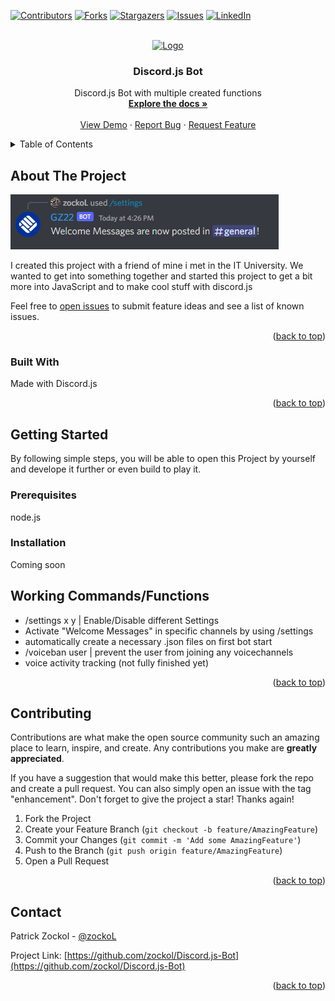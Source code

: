<a name="readme-top"></a>

[![Contributors][contributors-shield]][contributors-url]
[![Forks][forks-shield]][forks-url]
[![Stargazers][stars-shield]][stars-url]
[![Issues][issues-shield]][issues-url]
[![LinkedIn][linkedin-shield]][linkedin-url]

<!-- PROJECT LOGO -->
<br />
<div align="center">
  <a href="https://github.com/zockol/Discord.js-Bot">
    <img src="https://discordjs.guide/meta-image.png" alt="Logo" width="80" height="80">
  </a>

<h3 align="center">Discord.js Bot</h3>

  <p align="center">
    Discord.js Bot with multiple created functions
    <br />
    <a href="https://github.com/zockol/Discord.js-Bot"><strong>Explore the docs »</strong></a>
    <br />
    <br />
    <a href="https://github.com/zockol/Discord.js-Bot">View Demo</a>
    ·
    <a href="https://github.com/zockol/Discord.js-Bot/issues">Report Bug</a>
    ·
    <a href="https://github.com/zockol/Discord.js-Bot/issues">Request Feature</a>
  </p>
</div>

<!-- TABLE OF CONTENTS -->
<details>
  <summary>Table of Contents</summary>
  <ol>
    <li>
      <a href="#about-the-project">About The Project</a>
      <ul>
        <li><a href="#built-with">Built With</a></li>
      </ul>
    </li>
    <li>
      <a href="#getting-started">Getting Started</a>
      <ul>
        <li><a href="#prerequisites">Prerequisites</a></li>
        <li><a href="#installation">Installation</a></li>
        <li><a href="#build-and-play">Build and Play</a></li>
      </ul>
    </li>
    <li><a href="#todolist">To-Do-List</a></li>
    <li><a href="#contributing">Contributing</a></li>
    <li><a href="#contact">Contact</a></li>
  </ol>
</details>

<!-- ABOUT THE PROJECT -->

## About The Project

[![Product Name Screen Shot][product-screenshot]](https://github.com/zockol/Discord.js-Bot)

I created this project with a friend of mine i met in the IT University. We wanted to get into something together and started this project to get a bit more into
JavaScript and to make cool stuff with discord.js

Feel free to [open issues](https://github.com/zockol/Discord.js-Bot/issues) to submit feature ideas and see a list of known issues.

<p align="right">(<a href="#readme-top">back to top</a>)</p>

### Built With

Made with Discord.js

<p align="right">(<a href="#readme-top">back to top</a>)</p>

<!-- GETTING STARTED -->

## Getting Started

By following simple steps, you will be able to open this Project by yourself and develope it further or even build to play it.

### Prerequisites

node.js

### Installation

Coming soon

## Working Commands/Functions

- /settings x y | Enable/Disable different Settings
- Activate "Welcome Messages" in specific channels by using /settings
- automatically create a necessary .json files on first bot start
- /voiceban user | prevent the user from joining any voicechannels
- voice activity tracking (not fully finished yet)

<p align="right">(<a href="#readme-top">back to top</a>)</p>

<!-- CONTRIBUTING -->

## Contributing

Contributions are what make the open source community such an amazing place to learn, inspire, and create. Any contributions you make are **greatly appreciated**.

If you have a suggestion that would make this better, please fork the repo and create a pull request. You can also simply open an issue with the tag "enhancement".
Don't forget to give the project a star! Thanks again!

1. Fork the Project
2. Create your Feature Branch (`git checkout -b feature/AmazingFeature`)
3. Commit your Changes (`git commit -m 'Add some AmazingFeature'`)
4. Push to the Branch (`git push origin feature/AmazingFeature`)
5. Open a Pull Request

<p align="right">(<a href="#readme-top">back to top</a>)</p>

<!-- CONTACT -->

## Contact

Patrick Zockol - [@zockoL](https://twitter.com/zockoL)

Project Link: [https://github.com/zockol/Discord.js-Bot](https://github.com/zockol/Discord.js-Bot)

<p align="right">(<a href="#readme-top">back to top</a>)</p>

<!-- MARKDOWN LINKS & IMAGES -->
<!-- https://www.markdownguide.org/basic-syntax/#reference-style-links -->

[contributors-shield]: https://img.shields.io/github/contributors/zockol/Discord.js-Bot.svg?style=for-the-badge
[contributors-url]: https://github.com/zockol/Discord.js-Bot/graphs/contributors
[forks-shield]: https://img.shields.io/github/forks/zockol/Discord.js-Bot.svg?style=for-the-badge
[forks-url]: https://github.com/zockol/Discord.js-Bot/network/members
[stars-shield]: https://img.shields.io/github/stars/zockol/Discord.js-Bot.svg?style=for-the-badge
[stars-url]: https://github.com/zockol/Discord.js-Bot/stargazers
[issues-shield]: https://img.shields.io/github/issues/zockol/Discord.js-Bot.svg?style=for-the-badge
[issues-url]: https://github.com/zockol/Discord.js-Bot/issues
[license-shield]: https://img.shields.io/github/license/zockol/Discord.js-Bot.svg?style=for-the-badge
[license-url]: https://github.com/zockol/Discord.js-Bot/blob/master/LICENSE.txt
[linkedin-shield]: https://img.shields.io/badge/-LinkedIn-black.svg?style=for-the-badge&logo=linkedin&colorB=555
[linkedin-url]: https://www.linkedin.com/in/patrick-zockol-687204253/
[product-screenshot]: images/Project.png
